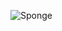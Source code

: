 ![Sponge](https://user-images.githubusercontent.com/64013627/115930430-1c2fb080-a492-11eb-808d-5eaf6813c692.png)
